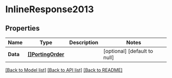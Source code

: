 # InlineResponse2013

## Properties
Name | Type | Description | Notes
------------ | ------------- | ------------- | -------------
**Data** | [**[]PortingOrder**](PortingOrder.md) |  | [optional] [default to null]

[[Back to Model list]](../README.md#documentation-for-models) [[Back to API list]](../README.md#documentation-for-api-endpoints) [[Back to README]](../README.md)

